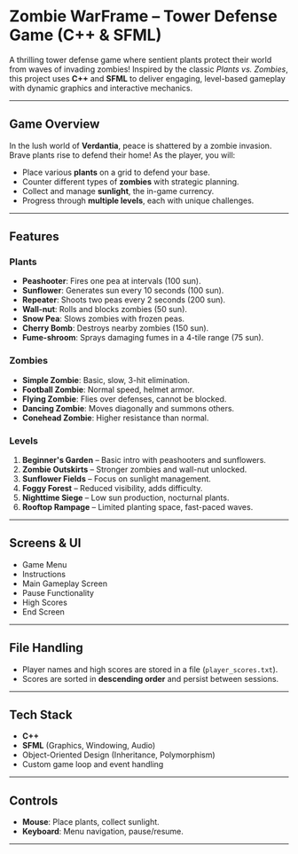 # Zombie WarFrame – Tower Defense Game (C++ & SFML)

A thrilling tower defense game where sentient plants protect their world from waves of invading zombies! Inspired by the classic *Plants vs. Zombies*, this project uses **C++** and **SFML** to deliver engaging, level-based gameplay with dynamic graphics and interactive mechanics.

---

## Game Overview

In the lush world of **Verdantia**, peace is shattered by a zombie invasion. Brave plants rise to defend their home! As the player, you will:

- Place various **plants** on a grid to defend your base.
- Counter different types of **zombies** with strategic planning.
- Collect and manage **sunlight**, the in-game currency.
- Progress through **multiple levels**, each with unique challenges.

---

## Features

### Plants
- **Peashooter**: Fires one pea at intervals (100 sun).
- **Sunflower**: Generates sun every 10 seconds (100 sun).
- **Repeater**: Shoots two peas every 2 seconds (200 sun).
- **Wall-nut**: Rolls and blocks zombies (50 sun).
- **Snow Pea**: Slows zombies with frozen peas.
- **Cherry Bomb**: Destroys nearby zombies (150 sun).
- **Fume-shroom**: Sprays damaging fumes in a 4-tile range (75 sun).

### Zombies
- **Simple Zombie**: Basic, slow, 3-hit elimination.
- **Football Zombie**: Normal speed, helmet armor.
- **Flying Zombie**: Flies over defenses, cannot be blocked.
- **Dancing Zombie**: Moves diagonally and summons others.
- **Conehead Zombie**: Higher resistance than normal.

### Levels
1. **Beginner's Garden** – Basic intro with peashooters and sunflowers.
2. **Zombie Outskirts** – Stronger zombies and wall-nut unlocked.
3. **Sunflower Fields** – Focus on sunlight management.
4. **Foggy Forest** – Reduced visibility, adds difficulty.
5. **Nighttime Siege** – Low sun production, nocturnal plants.
6. **Rooftop Rampage** – Limited planting space, fast-paced waves.

---

## Screens & UI

- Game Menu  
- Instructions  
- Main Gameplay Screen  
- Pause Functionality  
- High Scores  
- End Screen

---

## File Handling

- Player names and high scores are stored in a file (`player_scores.txt`).
- Scores are sorted in **descending order** and persist between sessions.

---

## Tech Stack

- **C++**
- **SFML** (Graphics, Windowing, Audio)
- Object-Oriented Design (Inheritance, Polymorphism)
- Custom game loop and event handling

---

## Controls

- **Mouse**: Place plants, collect sunlight.
- **Keyboard**: Menu navigation, pause/resume.

---


